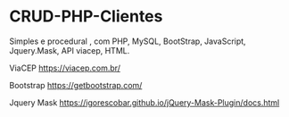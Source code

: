# CRUD-PHP-Clientes
 Simples e procedural , com PHP, MySQL, BootStrap, JavaScript, Jquery.Mask, API viacep, HTML.

 ViaCEP 
 https://viacep.com.br/

 Bootstrap
 https://getbootstrap.com/

 Jquery Mask
 https://igorescobar.github.io/jQuery-Mask-Plugin/docs.html
